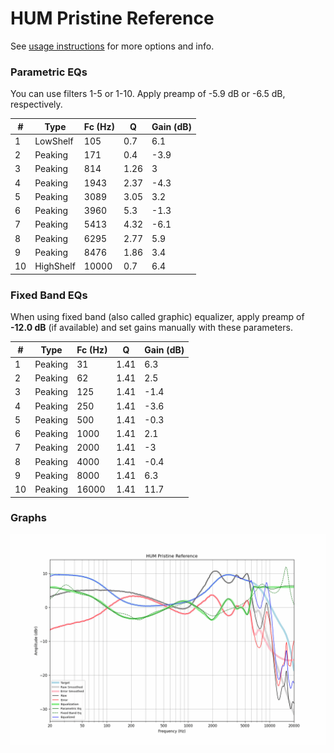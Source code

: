 # HUM Pristine Reference
See [usage instructions](https://github.com/jaakkopasanen/AutoEq#usage) for more options and info.

### Parametric EQs
You can use filters 1-5 or 1-10. Apply preamp of -5.9 dB or -6.5 dB, respectively.

|   # | Type      |   Fc (Hz) |    Q |   Gain (dB) |
|-----|-----------|-----------|------|-------------|
|   1 | LowShelf  |       105 | 0.7  |         6.1 |
|   2 | Peaking   |       171 | 0.4  |        -3.9 |
|   3 | Peaking   |       814 | 1.26 |         3   |
|   4 | Peaking   |      1943 | 2.37 |        -4.3 |
|   5 | Peaking   |      3089 | 3.05 |         3.2 |
|   6 | Peaking   |      3960 | 5.3  |        -1.3 |
|   7 | Peaking   |      5413 | 4.32 |        -6.1 |
|   8 | Peaking   |      6295 | 2.77 |         5.9 |
|   9 | Peaking   |      8476 | 1.86 |         3.4 |
|  10 | HighShelf |     10000 | 0.7  |         6.4 |

### Fixed Band EQs
When using fixed band (also called graphic) equalizer, apply preamp of **-12.0 dB** (if available) and set gains manually with these parameters.

|   # | Type    |   Fc (Hz) |    Q |   Gain (dB) |
|-----|---------|-----------|------|-------------|
|   1 | Peaking |        31 | 1.41 |         6.3 |
|   2 | Peaking |        62 | 1.41 |         2.5 |
|   3 | Peaking |       125 | 1.41 |        -1.4 |
|   4 | Peaking |       250 | 1.41 |        -3.6 |
|   5 | Peaking |       500 | 1.41 |        -0.3 |
|   6 | Peaking |      1000 | 1.41 |         2.1 |
|   7 | Peaking |      2000 | 1.41 |        -3   |
|   8 | Peaking |      4000 | 1.41 |        -0.4 |
|   9 | Peaking |      8000 | 1.41 |         6.3 |
|  10 | Peaking |     16000 | 1.41 |        11.7 |

### Graphs
![](./HUM%20Pristine%20Reference.png)
